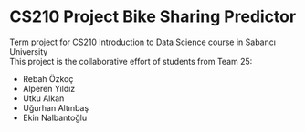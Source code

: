 # CS210 Project Bike Sharing Predictor
Term project for CS210 Introduction to Data Science course in Sabancı University  
This project is the collaborative effort of students from Team 25:  
- Rebah Özkoç
- Alperen Yıldız
- Utku Alkan
- Uğurhan Altınbaş
- Ekin Nalbantoğlu
